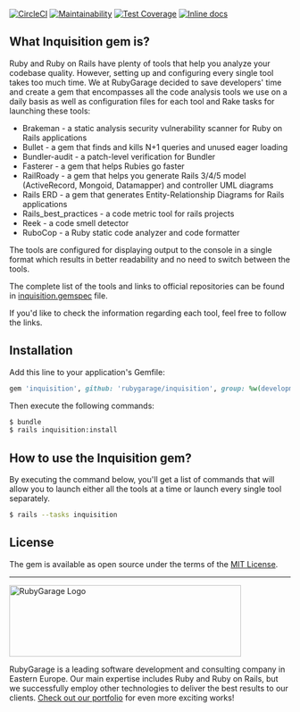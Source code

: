 [![CircleCI](https://circleci.com/gh/rubygarage/inquisition/tree/develop.svg?style=shield)](https://circleci.com/gh/rubygarage/inquisition/tree/develop)
[![Maintainability](https://api.codeclimate.com/v1/badges/782f08cb5c7c04eeaf04/maintainability)](https://codeclimate.com/github/rubygarage/inquisition/maintainability)
[![Test Coverage](https://api.codeclimate.com/v1/badges/782f08cb5c7c04eeaf04/test_coverage)](https://codeclimate.com/github/rubygarage/inquisition/test_coverage)
[![Inline docs](http://inch-ci.org/github/rubygarage/inquisition.svg?branch=develop)](http://inch-ci.org/github/rubygarage/inquisition)

## What Inquisition gem is?
Ruby and Ruby on Rails have plenty of tools that help you analyze your codebase quality. However, setting up and configuring every single tool takes too much time. We at RubyGarage decided to save developers' time and create a gem that encompasses all the code analysis tools we use on a daily basis as well as configuration files for each tool and Rake tasks for launching these tools:

* Brakeman - a static analysis security vulnerability scanner for Ruby on Rails applications
* Bullet - a gem that finds and kills N+1 queries and unused eager loading
* Bundler-audit - a patch-level verification for Bundler
* Fasterer - a gem that helps Rubies go faster
* RailRoady - a gem that helps you generate Rails 3/4/5 model (ActiveRecord, Mongoid, Datamapper) and controller UML diagrams
* Rails ERD - a gem that generates Entity-Relationship Diagrams for Rails applications
* Rails_best_practices - a code metric tool for rails projects
* Reek - a code smell detector
* RuboCop - a Ruby static code analyzer and code formatter

The tools are configured for displaying output to the console in a single format which results in better readability and no need to switch between the tools.

The complete list of the tools and links to official repositories can be found in [inquisition.gemspec](https://github.com/rubygarage/inquisition/blob/develop/inquisition.gemspec) file.

If you'd like to check the information regarding each tool, feel free to follow the links.

## Installation

Add this line to your application's Gemfile:

```ruby
gem 'inquisition', github: 'rubygarage/inquisition', group: %w(development test)
```

Then execute the following commands:

```bash
$ bundle
$ rails inquisition:install
```

## How to use the Inquisition gem?
By executing the command below, you'll get a list of commands that will allow you to launch either all the tools at a time or launch every single tool separately.

```bash
$ rails --tasks inquisition
```
## License

The gem is available as open source under the terms of the [MIT License](http://opensource.org/licenses/MIT).
***
<a href="https://rubygarage.org/"><img src="https://rubygarage.s3.amazonaws.com/assets/assets/rg_color_logo_horizontal-919afc51a81d2e40cb6a0b43ee832e3fcd49669d06785156d2d16fd0d799f89e.png" alt="RubyGarage Logo" width="415" height="128"></a>

RubyGarage is a leading software development and consulting company in Eastern Europe. Our main expertise includes Ruby and Ruby on Rails, but we successfully employ other technologies to deliver the best results to our clients. [Check out our portfolio](https://rubygarage.org/portfolio) for even more exciting works!
